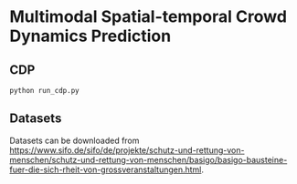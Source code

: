 

# Multimodal Spatial-temporal Crowd Dynamics Prediction

## CDP
```
python run_cdp.py
```



## Datasets
Datasets can be downloaded from https://www.sifo.de/sifo/de/projekte/schutz-und-rettung-von-menschen/schutz-und-rettung-von-menschen/basigo/basigo-bausteine-fuer-die-sich-rheit-von-grossveranstaltungen.html.



